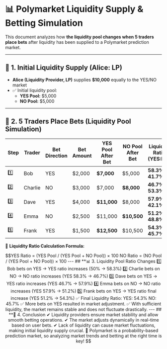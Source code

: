 # 📊 Polymarket Liquidity Supply & Betting Simulation  

This document analyzes how **the liquidity pool changes when 5 traders place bets** after liquidity has been supplied to a Polymarket prediction market.  

---

## 🔄 **1. Initial Liquidity Supply (Alice: LP)**  

- **Alice (Liquidity Provider, LP)** supplies **$10,000** equally to the YES/NO market  
- ✅ Initial liquidity pool:  
  - **YES Pool:** $5,000  
  - **NO Pool:** $5,000  

---

## 🎯 **2. 5 Traders Place Bets (Liquidity Pool Simulation)**  

| Step | Trader | Bet Direction | Bet Amount | YES Pool After Bet | NO Pool After Bet | Liquidity Ratio (YES:NO) |
|---|---|---|---|---|---|---|
| 1️⃣ | Bob | YES | $2,000 | **$7,000** | $5,000 | **58.3% : 41.7%** |
| 2️⃣ | Charlie | NO | $3,000 | $7,000 | **$8,000** | **46.7% : 53.3%** |
| 3️⃣ | Dave | YES | $4,000 | **$11,000** | $8,000 | **57.9% : 42.1%** |
| 4️⃣ | Emma | NO | $2,500 | $11,000 | **$10,500** | **51.2% : 48.8%** |
| 5️⃣ | Frank | YES | $1,500 | **$12,500** | $10,500 | **54.3% : 45.7%** |

📌 **Liquidity Ratio Calculation Formula:**  
```math
YES Ratio = (YES Pool / (YES Pool + NO Pool)) × 100
NO Ratio = (NO Pool / (YES Pool + NO Pool)) × 100

---

## **📊 3. Liquidity Pool Ratio Changes

1️⃣ Bob bets on YES → YES ratio increases (50% → 58.3%)
2️⃣ Charlie bets on NO → NO ratio increases (YES 58.3% → 46.7%)
3️⃣ Dave bets on YES → YES ratio increases (YES 46.7% → 57.9%)
4️⃣ Emma bets on NO → NO ratio increases (YES 57.9% → 51.2%)
5️⃣ Frank bets on YES → YES ratio final increase (YES 51.2% → 54.3%)

✅ Final Liquidity Ratio:

YES: 54.3%
NO: 45.7%
✅ More bets on YES resulted in market adjustment.
✅ With sufficient liquidity, the market remains stable and does not fluctuate drastically.

---

## **📌 4. Conclusion

✔ Liquidity providers ensure market stability and allow smooth betting operations.
✔ The market adjusts dynamically in real-time based on user bets.
✔ Lack of liquidity can cause market fluctuations, making initial liquidity supply crucial.

🚀 Polymarket is a probability-based prediction market, so analyzing market trends and betting at the right time is key!

